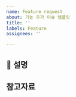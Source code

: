 ```yaml
---
name: Feature request
about: 기능 추가 이슈 템플릿
title: ''
labels: Feature
assignees: ''

---
```


## 📝 설명
<!--**필수** 요청하는 기능에 대해 자세히 설명해주세요. 어떤 문제를 해결하려 하는지, 어떤 가치를 제공할 수 있는지 포함해주세요-->

## 참고자료
<!--기능과 관련된 스크린샷, 모크업, 다이어그램 등이 있다면 첨부해주세요-->
